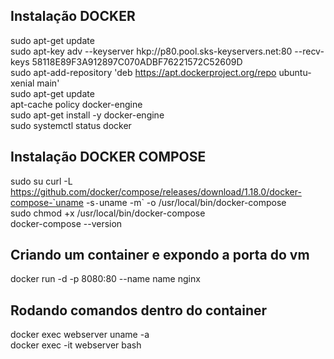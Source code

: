 
## Instalação DOCKER
sudo apt-get update  
sudo apt-key adv --keyserver hkp://p80.pool.sks-keyservers.net:80 --recv-keys 58118E89F3A912897C070ADBF76221572C52609D  
sudo apt-add-repository 'deb https://apt.dockerproject.org/repo ubuntu-xenial main'  
sudo apt-get update  
apt-cache policy docker-engine  
sudo apt-get install -y docker-engine  
sudo systemctl status docker  

## Instalação DOCKER COMPOSE

sudo su curl -L https://github.com/docker/compose/releases/download/1.18.0/docker-compose-`uname -s`-`uname -m` -o /usr/local/bin/docker-compose   
sudo chmod +x /usr/local/bin/docker-compose    
docker-compose --version    

## Criando um container e expondo a porta do vm
docker run -d -p 8080:80 --name name nginx

## Rodando comandos dentro do container
docker exec webserver uname -a    
docker exec -it webserver bash  



